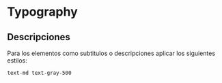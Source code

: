 # Typography

## Descripciones
Para los elementos como subtitulos o descripciones aplicar los siguientes estilos:


```
text-md text-gray-500
```
